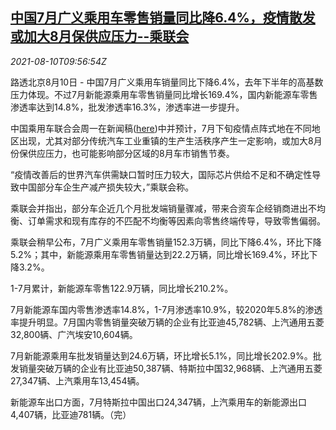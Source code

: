 <!--1628589663000-->
[中国7月广义乘用车零售销量同比降6.4%，疫情散发或加大8月保供应压力--乘联会](https://cn.reuters.com/article/china-july-car-sale-covid-0810-idCNKBS2FB0TM)
------

<div><i>2021-08-10T09:56:54Z</i></div><p>路透北京8月10日 - 中国7月广义乘用车销量同比下降6.4%，去年下半年的高基数压力体现。不过7月新能源乘用车零售销量同比增长169.4%，国内新能源车零售渗透率达到14.8%，批发渗透率16.3%，渗透率进一步提升。</p><p>中国乘用车联合会周一在新闻稿(<a href="https://mp.weixin.qq.com/s/st0XNjnhLbW9QXKv1hzm-Q">here</a>)中并预计，7月下旬疫情点阵式地在不同地区出现，尤其对部分传统汽车工业重镇的生产生活秩序产生一定影响，或加大8月份保供应压力，也可能影响部分区域的8月车市销售节奏。</p><p>“疫情改善后的世界汽车供需缺口暂时压力较大，国际芯片供给不足和不确定性导致中国部分车企生产减产损失较大，”乘联会称。</p><p>乘联会并指出，部分车企近几个月批发端销量骤减，带来合资车企经销商进出不均衡、订单需求和现有库存的不匹配不均衡等因素向零售终端传导，导致零售偏弱。</p><p>乘联会稍早公布，7月广义乘用车零售销量152.3万辆，同比下降6.4%，环比下降5.2%；其中，新能源乘用车零售销量达到22.2万辆，同比增长169.4%，环比下降3.2%。</p><p>1-7月累计，新能源车零售122.9万辆，同比增长210.2%。</p><p>7月新能源车国内零售渗透率14.8%，1-7月渗透率10.9%，较2020年5.8%的渗透率提升明显。7月国内零售销量突破万辆的企业有比亚迪45,782辆、上汽通用五菱32,800辆、广汽埃安10,604辆。</p><p>7月新能源乘用车批发销量达到24.6万辆，环比增长5.1%，同比增长202.9%。批发销量突破万辆的企业有比亚迪50,387辆、特斯拉中国32,968辆、上汽通用五菱27,347辆、上汽乘用车13,454辆。</p><p>新能源车出口方面，7月特斯拉中国出口24,347辆，上汽乘用车的新能源出口4,407辆，比亚迪781辆。（完）</p>
